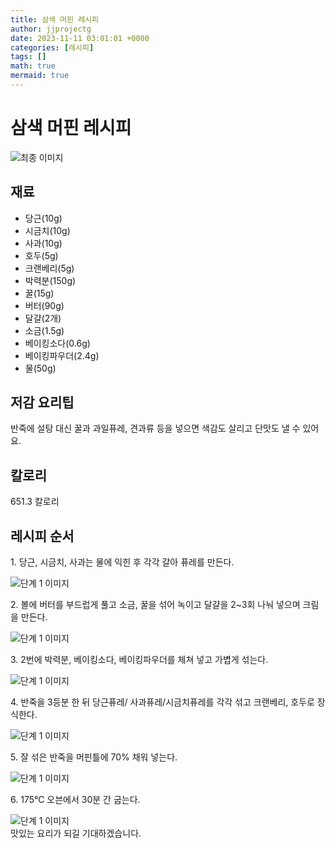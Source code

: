 ```yaml
---
title: 삼색 머핀 레시피
author: jjprojectg
date: 2023-11-11 03:01:01 +0000
categories: [레시피]
tags: []
math: true
mermaid: true
---
```

<meta name="og:type" content="website"/>
<meta charset="UTF-8"/>
<div class="header">
  <h1>삼색 머핀 레시피</h1>
</div>

<div class="container my-4">
  <div class="row">
    <div class="col-12 col-md-6">
      <div class="recipe-image">
        <img src="http://www.foodsafetykorea.go.kr/uploadimg/cook/10_01102_2.png" class="step-image" alt="최종 이미지"/>
      </div>
    </div>
    <div class="col-12 col-md-6">
      <div class="ingredients">
        <h2>재료</h2>
        <ul class="card">
          <li> 당근(10g) </li>
          <li>  시금치(10g) </li>
          <li>  사과(10g) </li>
          <li> 호두(5g) </li>
          <li>  크랜베리(5g) </li>
          <li>  박력분(150g) </li>
          <li> 꿀(15g) </li>
          <li>  버터(90g) </li>
          <li>  달걀(2개) </li>
          <li>  소금(1.5g) </li>
          <li> 베이킹소다(0.6g) </li>
          <li>  베이킹파우더(2.4g) </li>
          <li> 물(50g) </li>
</ul>
      </div>
    </div>
    <div class="col-12 col-md-6">
      <div class="ingredients">
        <h2>저감 요리팁</h2>
        <div class="card"> 
          <p>
            반죽에 설탕 대신 꿀과 과일퓨레, 견과류 등을 넣으면 색감도 살리고 단맛도 낼 수 있어요.
          </p>
        </div>
      </div>
      <div class="ingredients">
        <h2>칼로리</h2>
        <div class="card"> 
          <p>
            651.3 칼로리
          </p>
        </div>
      </div>
    </div>
  </div>

  <h2 class="my-4">레시피 순서</h2>
  <div class="card recipe-card">
    <div class="card-body recipe-step">
      <p class="card-text step-description">1. 당근, 시금치, 사과는 물에 익힌
후 각각 갈아 퓨레를 만든다.</p>
      <img src="http://www.foodsafetykorea.go.kr/uploadimg/cook/20_01102_1.JPG" alt="단계 1 이미지" class="step-image"/>
    </div>
  </div>
  <div class="card recipe-card">
    <div class="card-body recipe-step">
      <p class="card-text step-description">2. 볼에 버터를 부드럽게 풀고 소금,
꿀을 섞어 녹이고 달걀을 2~3회
나눠 넣으며 크림을 만든다.</p>
      <img src="http://www.foodsafetykorea.go.kr/uploadimg/cook/20_01102_2.JPG" alt="단계 1 이미지" class="step-image"/>
    </div>
  </div>
  <div class="card recipe-card">
    <div class="card-body recipe-step">
      <p class="card-text step-description">3. 2번에 박력분, 베이킹소다,
베이킹파우더를 체쳐 넣고
가볍게 섞는다.</p>
      <img src="http://www.foodsafetykorea.go.kr/uploadimg/cook/20_01102_3.JPG" alt="단계 1 이미지" class="step-image"/>
    </div>
  </div>
  <div class="card recipe-card">
    <div class="card-body recipe-step">
      <p class="card-text step-description">4. 반죽을 3등분 한 뒤 당근퓨레/
사과퓨레/시금치퓨레를 각각
섞고 크랜베리, 호두로 장식한다.</p>
      <img src="http://www.foodsafetykorea.go.kr/uploadimg/cook/20_01102_4.JPG" alt="단계 1 이미지" class="step-image"/>
    </div>
  </div>
  <div class="card recipe-card">
    <div class="card-body recipe-step">
      <p class="card-text step-description">5. 잘 섞은 반죽을 머핀틀에 70%
채워 넣는다.</p>
      <img src="http://www.foodsafetykorea.go.kr/uploadimg/cook/20_01102_5.JPG" alt="단계 1 이미지" class="step-image"/>
    </div>
  </div>
  <div class="card recipe-card">
    <div class="card-body recipe-step">
      <p class="card-text step-description">6.  175℃ 오븐에서 30분 간 굽는다.</p>
      <img src="http://www.foodsafetykorea.go.kr/uploadimg/cook/20_01102_6.JPG" alt="단계 1 이미지" class="step-image"/>
    </div>
  </div>

</div>
맛있는 요리가 되길 기대하겠습니다.
